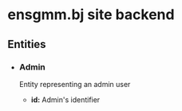 # ensgmm.bj site backend

## Entities

- ### Admin

    Entity representing an admin user

    - **id:** Admin's identifier